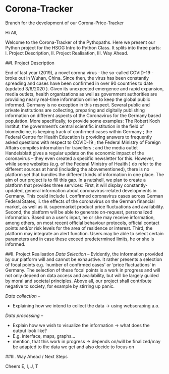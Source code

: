 # Corona-Tracker

Branch for the development of our Corona-Price-Tracker

Hi All,

Welcome to the Corona-Tracker of the Pythopaths. Here we present our Python project for the HSOG Intro to Python Class. It splits into three parts: I. Project Description, II. Project Realisation, III. Way Ahead.

##I. Project Description

End of last year (2019), a novel corona virus - the so-called COVID-19 - broke out in Wuhan, China. Since then, the virus has been constantly spreading and cases have been confirmed in over 90 countries to date (updated 3/6/2020 ). Given its unexpected emergence and rapid expansion, media outlets, health organizations as well as government authorities are providing nearly real-time information online to keep the global public informed. 
  Germany is no exception in this respect. Several public and private institutions are collecting, preparing and digitally publishing information on different aspects of the Coronavirus for the Germany based population. More specifically, to provide some examples: The Robert Koch Institut, the government’s central scientific institution in the field of biomedicine, is keeping track of confirmed cases within Germany ; the Federal Centre for Health Education is providing answers to frequently asked questions with respect to COVID-19 ; the Federal Ministry of Foreign Affairs compiles information for travellers ; and the media outlet Handelsblatt gives a regular update on the economic impact of the coronavirus – they even created a specific newsletter for this. 
  However, while some websites (e.g. of the Federal Ministry of Health ) do refer to the different sources at hand (including the abovementioned), there is no platform yet that bundles the different kinds of information in one place. The aim of our project is to fill this gap.  In a nutshell, we plan to create a platform that provides three services:
  First, it will display constantly-updated, general information about coronavirus-related developments in Germany. This could include i. confirmed coronavirus cases across German Federal States, ii. the effects of the coronavirus on the German financial market, as well as iii. supermarket product price fluctuations and availability.
  Second, the platform will be able to generate on-request, personalized information. Based on a user’s input, he or she may receive information, among others, on most recent official behaviour protocols, official contact points and/or risk levels for the area of residence or interest. 
  Third, the platform may integrate an alert function. Users may be able to select certain parameters and in case these exceed predetermined limits, he or she is informed.

##II. Project Realisation 
*Data Selection* – Evidently, the information provided by our platform will and cannot be exhaustive. It rather presents a selection of focal points e.g. ‘number of confirmed cases’ or ‘price fluctuations’ in Germany. The selection of these focal points is a work in progress and will not only depend on data access and availability, but will be largely guided by moral and societal principles. Above all, our project shall contribute negative to society, for example by stirring up panic. 

*Data collection* – 
- Explaining how we intend to collect the data -> using webscraping a.o. 

*Data processing* – 
- Explain how we wish to visualize the information -> what does the output look like?
- E.g. interface, maps, graphs…
- mention, that this work in progress ->  depends on/will be finalized/may be adapted to the data we get and also decide to focus on


##III. Way Ahead / Next Steps



Cheers
E, I, J, T
